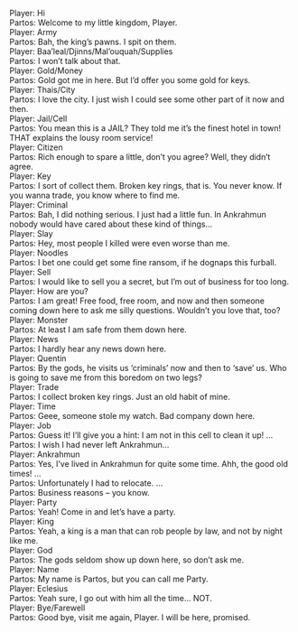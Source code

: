 Player: Hi  
Partos: Welcome to my little kingdom, Player.  
Player: Army  
Partos: Bah, the king’s pawns. I spit on them.  
Player: Baa’leal/Djinns/Mal’ouquah/Supplies  
Partos: I won’t talk about that.  
Player: Gold/Money  
Partos: Gold got me in here. But I’d offer you some gold for keys.  
Player: Thais/City  
Partos: I love the city. I just wish I could see some other part of it now and then.  
Player: Jail/Cell  
Partos: You mean this is a JAIL? They told me it’s the finest hotel in town! THAT explains the lousy room service!  
Player: Citizen  
Partos: Rich enough to spare a little, don’t you agree? Well, they didn’t agree.  
Player: Key  
Partos: I sort of collect them. Broken key rings, that is. You never know. If you wanna trade, you know where to find me.  
Player: Criminal  
Partos: Bah, I did nothing serious. I just had a little fun. In Ankrahmun nobody would have cared about these kind of things…  
Player: Slay  
Partos: Hey, most people I killed were even worse than me.  
Player: Noodles  
Partos: I bet one could get some fine ransom, if he dognaps this furball.  
Player: Sell  
Partos: I would like to sell you a secret, but I’m out of business for too long.  
Player: How are you?  
Partos: I am great! Free food, free room, and now and then someone coming down here to ask me silly questions. Wouldn’t you love that, too?  
Player: Monster  
Partos: At least I am safe from them down here.  
Player: News  
Partos: I hardly hear any news down here.  
Player: Quentin  
Partos: By the gods, he visits us ‘criminals’ now and then to ‘save’ us. Who is going to save me from this boredom on two legs?  
Player: Trade  
Partos: I collect broken key rings. Just an old habit of mine.  
Player: Time  
Partos: Geee, someone stole my watch. Bad company down here.  
Player: Job  
Partos: Guess it! I’ll give you a hint: I am not in this cell to clean it up! …  
Partos: I wish I had never left Ankrahmun…  
Player: Ankrahmun  
Partos: Yes, I’ve lived in Ankrahmun for quite some time. Ahh, the good old times! …  
Partos: Unfortunately I had to relocate. <sigh> …  
Partos: Business reasons – you know.  
Player: Party  
Partos: Yeah! Come in and let’s have a party.  
Player: King  
Partos: Yeah, a king is a man that can rob people by law, and not by night like me.  
Player: God  
Partos: The gods seldom show up down here, so don’t ask me.  
Player: Name  
Partos: My name is Partos, but you can call me Party.  
Player: Eclesius  
Partos: Yeah sure, I go out with him all the time… NOT.  
Player: Bye/Farewell  
Partos: Good bye, visit me again, Player. I will be here, promised.  

